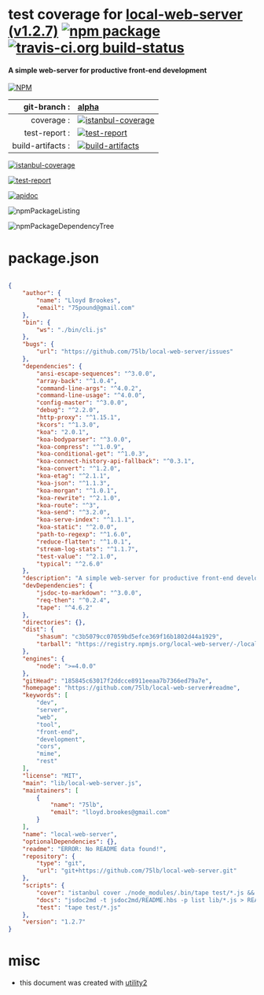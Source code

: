 # test coverage for  [local-web-server (v1.2.7)](https://github.com/75lb/local-web-server#readme)  [![npm package](https://img.shields.io/npm/v/npmtest-local-web-server.svg?style=flat-square)](https://www.npmjs.org/package/npmtest-local-web-server) [![travis-ci.org build-status](https://api.travis-ci.org/npmtest/node-npmtest-local-web-server.svg)](https://travis-ci.org/npmtest/node-npmtest-local-web-server)
#### A simple web-server for productive front-end development

[![NPM](https://nodei.co/npm/local-web-server.png?downloads=true)](https://www.npmjs.com/package/local-web-server)

| git-branch : | [alpha](https://github.com/npmtest/node-npmtest-local-web-server/tree/alpha)|
|--:|:--|
| coverage : | [![istanbul-coverage](https://npmtest.github.io/node-npmtest-local-web-server/build/coverage.badge.svg)](https://npmtest.github.io/node-npmtest-local-web-server/build/coverage.html/index.html)|
| test-report : | [![test-report](https://npmtest.github.io/node-npmtest-local-web-server/build/test-report.badge.svg)](https://npmtest.github.io/node-npmtest-local-web-server/build/test-report.html)|
| build-artifacts : | [![build-artifacts](https://npmtest.github.io/node-npmtest-local-web-server/glyphicons_144_folder_open.png)](https://github.com/npmtest/node-npmtest-local-web-server/tree/gh-pages/build)|

[![istanbul-coverage](https://npmtest.github.io/node-npmtest-local-web-server/build/screenCapture.buildCustomOrg.browser.coverage.html.png)](https://npmtest.github.io/node-npmtest-local-web-server/build/coverage.html/index.html)

[![test-report](https://npmtest.github.io/node-npmtest-local-web-server/build/screenCapture.buildCustomOrg.browser.%252Fhome%252Ftravis%252Fbuild%252Fnpmtest%252Fnode-npmtest-local-web-server%252Ftmp%252Fbuild%252Ftest-report.html.png)](https://npmtest.github.io/node-npmtest-local-web-server/build/test-report.html)

[![apidoc](https://npmdoc.github.io/node-npmdoc-local-web-server/build/screenCapture.buildApidoc.browser.%252Fhome%252Ftravis%252Fbuild%252Fnpmdoc%252Fnode-npmdoc-local-web-server%252Ftmp%252Fbuild%252Fapidoc.html.png)](https://npmdoc.github.io/node-npmdoc-local-web-server/build/apidoc.html)

![npmPackageListing](https://npmtest.github.io/node-npmtest-local-web-server/build/screenCapture.npmPackageListing.svg)

![npmPackageDependencyTree](https://npmtest.github.io/node-npmtest-local-web-server/build/screenCapture.npmPackageDependencyTree.svg)



# package.json

```json

{
    "author": {
        "name": "Lloyd Brookes",
        "email": "75pound@gmail.com"
    },
    "bin": {
        "ws": "./bin/cli.js"
    },
    "bugs": {
        "url": "https://github.com/75lb/local-web-server/issues"
    },
    "dependencies": {
        "ansi-escape-sequences": "^3.0.0",
        "array-back": "^1.0.4",
        "command-line-args": "^4.0.2",
        "command-line-usage": "^4.0.0",
        "config-master": "^3.0.0",
        "debug": "^2.2.0",
        "http-proxy": "^1.15.1",
        "kcors": "^1.3.0",
        "koa": "2.0.1",
        "koa-bodyparser": "^3.0.0",
        "koa-compress": "^1.0.9",
        "koa-conditional-get": "^1.0.3",
        "koa-connect-history-api-fallback": "^0.3.1",
        "koa-convert": "^1.2.0",
        "koa-etag": "^2.1.1",
        "koa-json": "^1.1.3",
        "koa-morgan": "^1.0.1",
        "koa-rewrite": "^2.1.0",
        "koa-route": "^3",
        "koa-send": "^3.2.0",
        "koa-serve-index": "^1.1.1",
        "koa-static": "^2.0.0",
        "path-to-regexp": "^1.6.0",
        "reduce-flatten": "^1.0.1",
        "stream-log-stats": "^1.1.7",
        "test-value": "^2.1.0",
        "typical": "^2.6.0"
    },
    "description": "A simple web-server for productive front-end development",
    "devDependencies": {
        "jsdoc-to-markdown": "^3.0.0",
        "req-then": "^0.2.4",
        "tape": "^4.6.2"
    },
    "directories": {},
    "dist": {
        "shasum": "c3b5079cc07059bd5efce369f16b1802d44a1929",
        "tarball": "https://registry.npmjs.org/local-web-server/-/local-web-server-1.2.7.tgz"
    },
    "engines": {
        "node": ">=4.0.0"
    },
    "gitHead": "185845c63017f2ddcce8911eeaa7b7366ed79a7e",
    "homepage": "https://github.com/75lb/local-web-server#readme",
    "keywords": [
        "dev",
        "server",
        "web",
        "tool",
        "front-end",
        "development",
        "cors",
        "mime",
        "rest"
    ],
    "license": "MIT",
    "main": "lib/local-web-server.js",
    "maintainers": [
        {
            "name": "75lb",
            "email": "lloyd.brookes@gmail.com"
        }
    ],
    "name": "local-web-server",
    "optionalDependencies": {},
    "readme": "ERROR: No README data found!",
    "repository": {
        "type": "git",
        "url": "git+https://github.com/75lb/local-web-server.git"
    },
    "scripts": {
        "cover": "istanbul cover ./node_modules/.bin/tape test/*.js && cat coverage/lcov.info | coveralls && rm -rf coverage; echo",
        "docs": "jsdoc2md -t jsdoc2md/README.hbs -p list lib/*.js > README.md; echo",
        "test": "tape test/*.js"
    },
    "version": "1.2.7"
}
```



# misc
- this document was created with [utility2](https://github.com/kaizhu256/node-utility2)
